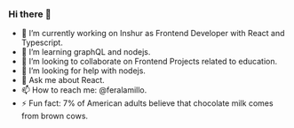 ### Hi there 👋

- 🔭 I’m currently working on Inshur as Frontend Developer with React and Typescript.
- 🌱 I’m learning graphQL and nodejs.
- 👯 I’m looking to collaborate on Frontend Projects related to education.
- 🤔 I’m looking for help with nodejs.
- 💬 Ask me about React.
- 📫 How to reach me: @feralamillo.
- ⚡ Fun fact: 7% of American adults believe that chocolate milk comes from brown cows.
